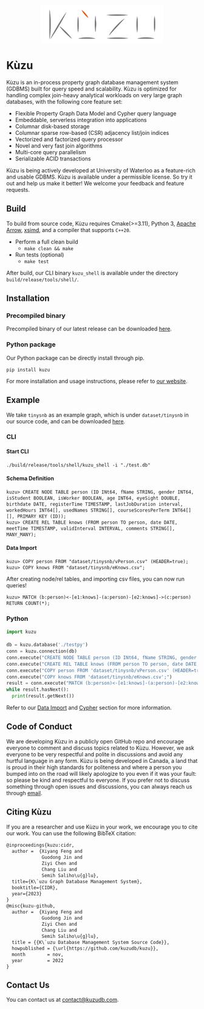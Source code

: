 <div align="center">
  <img src="/logo/kuzu-logo.png" height="100">
</div>

# Kùzu
Kùzu is an in-process property graph database management system (GDBMS) built for query speed and scalability. Kùzu is optimized for handling complex join-heavy analytical workloads on very large graph databases, with the following core feature set:

- Flexible Property Graph Data Model and Cypher query language
- Embeddable, serverless integration into applications 
- Columnar disk-based storage
- Columnar sparse row-based (CSR) adjacency list/join indices
- Vectorized and factorized query processor
- Novel and very fast join algorithms
- Multi-core query parallelism
- Serializable ACID transactions

Kùzu is being actively developed at University of Waterloo as a feature-rich and usable GDBMS. Kùzu is available under a permissible license. So try it out and help us make it better! We welcome your feedback and feature requests.

## Build
To build from source code, Kùzu requires Cmake(>=3.11), Python 3, [Apache Arrow](https://arrow.apache.org/), [xsimd](https://xsimd.readthedocs.io/en/latest/), and a compiler that supports `C++20`.  
- Perform a full clean build
  - `make clean && make`
- Run tests (optional)
  - `make test`

After build, our CLI binary `kuzu_shell` is available under the directory `build/release/tools/shell/`.

## Installation
### Precompiled binary
Precompiled binary of our latest release can be downloaded [here](https://github.com/kuzudb/kuzu/releases/tag/0.0.1).  
### Python package
Our Python package can be directly install through pip.
```
pip install kuzu
```


For more installation and usage instructions, please refer to [our website](https://kuzudb.com/).

## Example
We take `tinysnb` as an example graph, which is under `dataset/tinysnb` in our source code, and can be downloaded [here](https://github.com/kuzudb/kuzu/tree/master/dataset/tinysnb).

### CLI
#### Start CLI
```
./build/release/tools/shell/kuzu_shell -i "./test.db"
```
#### Schema Definition
```cypher
kuzu> CREATE NODE TABLE person (ID INt64, fName STRING, gender INT64, isStudent BOOLEAN, isWorker BOOLEAN, age INT64, eyeSight DOUBLE, birthdate DATE, registerTime TIMESTAMP, lastJobDuration interval, workedHours INT64[], usedNames STRING[], courseScoresPerTerm INT64[][], PRIMARY KEY (ID));
kuzu> CREATE REL TABLE knows (FROM person TO person, date DATE, meetTime TIMESTAMP, validInterval INTERVAL, comments STRING[], MANY_MANY);
```

#### Data Import
```cypher
kuzu> COPY person FROM "dataset/tinysnb/vPerson.csv" (HEADER=true);
kuzu> COPY knows FROM "dataset/tinysnb/eKnows.csv";
```

After creating node/rel tables, and importing csv files, you can now run queries!
```cypher
kuzu> MATCH (b:person)<-[e1:knows]-(a:person)-[e2:knows]->(c:person) RETURN COUNT(*);
```

### Python
```python
import kuzu

db = kuzu.database('./testpy')
conn = kuzu.connection(db)
conn.execute("CREATE NODE TABLE person (ID INt64, fName STRING, gender INT64, isStudent BOOLEAN, isWorker BOOLEAN, age INT64, eyeSight DOUBLE, birthdate DATE, registerTime TIMESTAMP, lastJobDuration interval, workedHours INT64[], usedNames STRING[], courseScoresPerTerm INT64[][], PRIMARY KEY (ID));")
conn.execute("CREATE REL TABLE knows (FROM person TO person, date DATE, meetTime TIMESTAMP, validInterval INTERVAL, comments STRING[], MANY_MANY);")
conn.execute("COPY person FROM 'dataset/tinysnb/vPerson.csv' (HEADER=true);")
conn.execute("COPY knows FROM 'dataset/tinysnb/eKnows.csv';")
result = conn.execute("MATCH (b:person)<-[e1:knows]-(a:person)-[e2:knows]->(c:person) RETURN COUNT(*)")
while result.hasNext():
  print(result.getNext())
```

Refer to our [Data Import](https://kuzudb.com/docs/data-import) and [Cypher](https://kuzudb.com/docs/cypher) section for more information.

## Code of Conduct
We are developing Kùzu in a publicly open GitHub repo and encourage everyone 
to comment and discuss topics related to Kùzu. However, we ask everyone to be
very respectful and polite in discussions and avoid any hurtful language in any form.
Kùzu is being developed in Canada, a land that is proud in their high standards
for politeness and where a person you bumped into on the road will likely
apologize to you even if it was your fault: so please be 
kind and respectful to everyone. 
If you prefer not to discuss something through open issues and discussions, 
you can always reach us through [email](mailto:contact@kuzudb.com).

## Citing Kùzu
If you are a researcher and use Kùzu in your work, we encourage you to cite our work.
You can use the following BibTeX citation:
```
@inproceedings{kuzu:cidr,
  author =  {Xiyang Feng and
             Guodong Jin and
             Ziyi Chen and
             Chang Liu and
             Semih Saliho\u{g}lu},
  title={K\`uzu Graph Database Management System},
  booktitle={CIDR},
  year={2023}
}
@misc{kuzu-github,
  author =  {Xiyang Feng and
             Guodong Jin and
             Ziyi Chen and
             Chang Liu and
             Semih Saliho\u{g}lu},
  title = {{K\`uzu Database Management System Source Code}},
  howpublished = {\url{https://github.com/kuzudb/kuzu}},
  month        = nov,
  year         = 2022
}
```

## Contact Us
You can contact us at [contact@kuzudb.com](mailto:contact@kuzudb.com).
